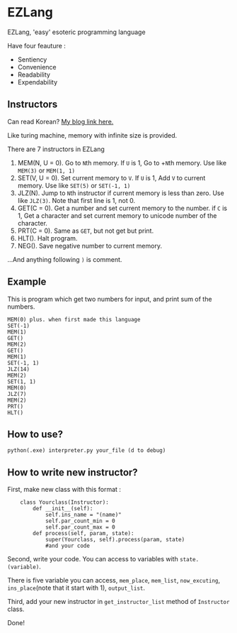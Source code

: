 # EZLang
EZLang, 'easy' esoteric programming language

Have four feauture : 
 - Sentiency
 - Convenience
 - Readability
 - Expendability

## Instructors
Can read Korean? [My blog link here.](https://dhnam0502.blog.me/221068174333)

Like turing machine, memory with infinite size is provided.

There are 7 instructors in EZLang

 1. MEM(N, U = 0). Go to `N`th memory. If `U` is 1, Go to +`N`th memory. Use like `MEM(3)` or `MEM(1, 1)`
 2. SET(V, U = 0). Set current memory to `V`. If `U` is 1, Add `V` to current memory. Use like `SET(5)` or `SET(-1, 1)`
 3. JLZ(N). Jump to `N`th instructor if current memory is less than zero. Use like `JLZ(3)`. Note that first line is 1, not 0.
 4. GET(C = 0). Get a number and set current memory to the number. if `C` is 1, Get a character and set current memory to unicode number of the character.
 5. PRT(C = 0). Same as `GET`, but not get but print.
 6. HLT(). Halt program.
 7. NEG(). Save negative number to current memory.
 
...And anything following `)` is comment.

## Example

This is program which get two numbers for input, and print sum of the numbers.
```
MEM(0) plus. when first made this language
SET(-1)
MEM(1)
GET()
MEM(2)
GET()
MEM(1)
SET(-1, 1)
JLZ(14)
MEM(2)
SET(1, 1)
MEM(0)
JLZ(7)
MEM(2)
PRT()
HLT()
```

## How to use?

`python(.exe) interpreter.py your_file (d to debug)`

## How to write new instructor?

First, make new class with this format : 
```
    class Yourclass(Instructor):
        def __init__(self):
            self.ins_name = "(name)"
            self.par_count_min = 0
            self.par_count_max = 0
        def process(self, param, state):
            super(Yourclass, self).process(param, state)
            #and your code
```

Second, write your code. You can access to variables with `state.(variable)`.

There is five variable you can access, `mem_place`, `mem_list`, `now_excuting`, `ins_place`(note that it start with 1), `output_list`.

Third, add your new instructor in `get_instructor_list` method of `Instructor` class.

Done!
